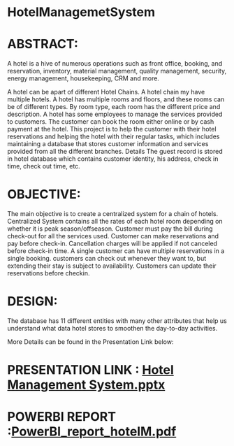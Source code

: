# HotelManagemetSystem

# ABSTRACT:

A hotel is a hive of numerous operations such as front office, booking, and reservation, inventory, material management, quality management, security, energy management, housekeeping, CRM and more.

A hotel can be apart of different Hotel Chains. A hotel chain my have multiple hotels. A hotel has multiple rooms and floors, and these rooms can be of different types. By room type, each room has the different price and description. A hotel has some employees to manage the services provided to customers. The customer can book the room either online or by cash payment at the hotel.
This project is to help the customer with their hotel reservations and helping the hotel with their regular tasks, which includes maintaining a database that stores customer information and services provided from all the different branches.
Details
The guest record is stored in hotel database which contains customer identity, his address, check in time, check out time, etc.
# OBJECTIVE: 
The main objective is to create a centralized system for a chain of hotels. Centralized System contains all the rates of each hotel room depending on whether it is peak season/offseason.  Customer must pay the bill during check-out for all the services used. Customer can make reservations and pay before check-in. Cancellation charges will be applied if not canceled before check-in time.  A single customer can have multiple reservations in a single booking. customers can check out whenever they want to, but extending their stay is subject to availability. Customers can update their reservations before checkin.

# DESIGN: 
The database has 11 different entities with many other attributes that help us understand what data hotel stores to smoothen the day-to-day activities.

More Details can be found in the Presentation Link below:

# PRESENTATION LINK : [Hotel Management System.pptx](https://github.com/niyatishah9/HotelManagemetSystem/files/7731038/Hotel.Management.System.pptx)


# POWERBI REPORT :[PowerBI_report_hotelM.pdf](https://github.com/niyatishah9/HotelManagemetSystem/files/7730998/PowerBI_report_hotelM.pdf)
